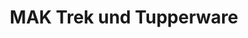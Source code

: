 ---
title: "MAK Trek und Tupperware"
url: /garmisch-partenkirchen/mak-trek-und-tupperware/
shop: Bücher
---